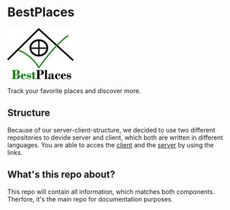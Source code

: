 # BestPlaces 
![logo](./doku/LogoSmall.png)

Track your favorite places and discover more.
## Structure
Because of our server-client-structure, we decided to use two different repositories to devide server and client, which both are written in different languages. You are able to acces the [client](https://github.com/anonfreak/bestplaces-client) and the [server](https://github.com/anonfreak/bestplaces-server) by using the links.
## What's this repo about?
This repo will contain all information, which matches both components. Therfore, it's the main repo for documentation purposes. 
